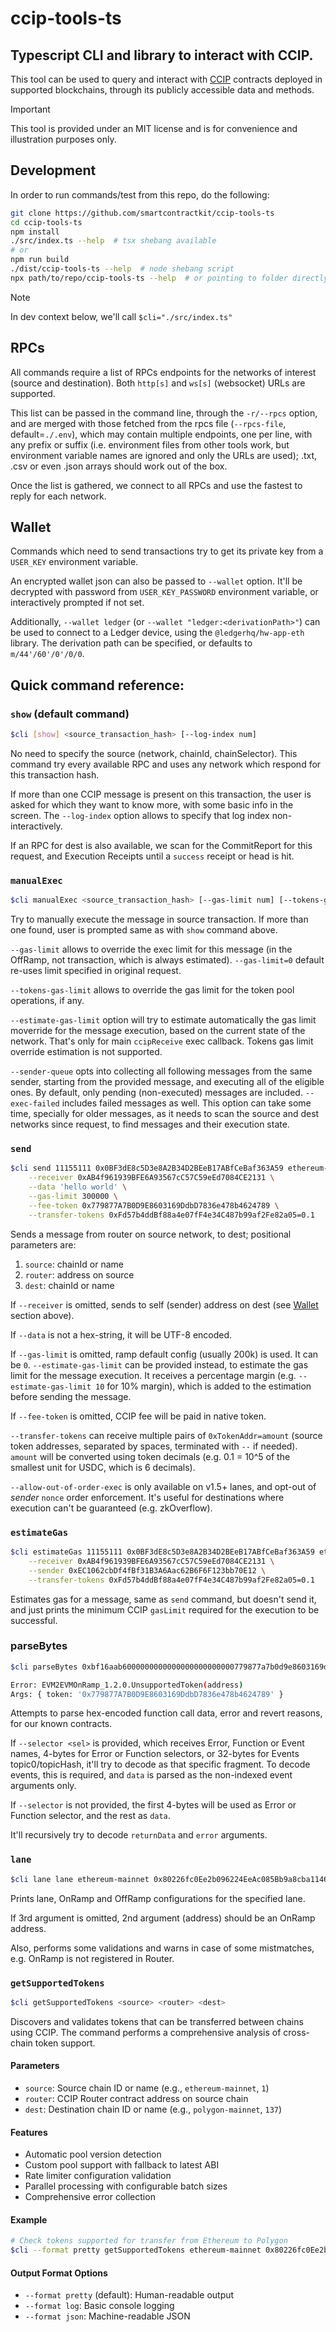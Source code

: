 # ccip-tools-ts

## Typescript CLI and library to interact with CCIP.

This tool can be used to query and interact with [CCIP](https://ccip.chain.link) contracts deployed
in supported blockchains, through its publicly accessible data and methods.

> [!IMPORTANT]
> This tool is provided under an MIT license and is for convenience and illustration purposes only.

## Development

In order to run commands/test from this repo, do the following:

```sh
git clone https://github.com/smartcontractkit/ccip-tools-ts
cd ccip-tools-ts
npm install
./src/index.ts --help  # tsx shebang available
# or
npm run build
./dist/ccip-tools-ts --help  # node shebang script
npx path/to/repo/ccip-tools-ts --help  # or pointing to folder directly
```

> [!NOTE]
> In dev context below, we'll call `$cli="./src/index.ts"`

## RPCs

All commands require a list of RPCs endpoints for the networks of interest (source and destination).
Both `http[s]` and `ws[s]` (websocket) URLs are supported.

This list can be passed in the command line, through the `-r/--rpcs` option, and are merged with
those fetched from the rpcs file (`--rpcs-file`, default=`./.env`), which may contain multiple
endpoints, one per line, with any prefix or suffix (i.e. environment files from other tools work,
but environment variable names are ignored and only the URLs are used); .txt, .csv or even .json
arrays should work out of the box.

Once the list is gathered, we connect to all RPCs and use the fastest to reply for each network.

## Wallet

Commands which need to send transactions try to get its private key from a `USER_KEY` environment
variable.

An encrypted wallet json can also be passed to `--wallet` option. It'll be decrypted with password
from `USER_KEY_PASSWORD` environment variable, or interactively prompted if not set.

Additionally, `--wallet ledger` (or `--wallet "ledger:<derivationPath>"`) can be used to connect to
a Ledger device, using the `@ledgerhq/hw-app-eth` library. The derivation path can be specified, or
defaults to `m/44'/60'/0'/0/0`.

## Quick command reference:

### `show` (default command)

```sh
$cli [show] <source_transaction_hash> [--log-index num]
```

No need to specify the source (network, chainId, chainSelector). This command try every available
RPC and uses any network which respond for this transaction hash.

If more than one CCIP message is present on this transaction, the user is asked for which they want
to know more, with some basic info in the screen. The `--log-index` option allows to specify that
log index non-interactively.

If an RPC for dest is also available, we scan for the CommitReport for this request, and Execution
Receipts until a `success` receipt or head is hit.

### `manualExec`

```sh
$cli manualExec <source_transaction_hash> [--gas-limit num] [--tokens-gas-limit num]
```

Try to manually execute the message in source transaction. If more than one found, user is prompted
same as with `show` command above.

`--gas-limit` allows to override the exec limit for this message (in the OffRamp, not transaction,
which is always estimated). `--gas-limit=0` default re-uses limit specified in original request.

`--tokens-gas-limit` allows to override the gas limit for the token pool operations, if any.

`--estimate-gas-limit` option will try to estimate automatically the gas limit moverride for the
message execution, based on the current state of the network. That's only for main `ccipReceive`
exec callback. Tokens gas limit override estimation is not supported.

`--sender-queue` opts into collecting all following messages from the same sender, starting from
the provided message, and executing all of the eligible ones. By default, only pending
(non-executed) messages are included. `--exec-failed` includes failed messages as well. This option
can take some time, specially for older messages, as it needs to scan the source and dest networks
since request, to find messages and their execution state.

### `send`

```sh
$cli send 11155111 0x0BF3dE8c5D3e8A2B34D2BEeB17ABfCeBaf363A59 ethereum-testnet-sepolia-arbitrum-1 \
    --receiver 0xAB4f961939BFE6A93567cC57C59eEd7084CE2131 \
    --data 'hello world' \
    --gas-limit 300000 \
    --fee-token 0x779877A7B0D9E8603169DdbD7836e478b4624789 \
    --transfer-tokens 0xFd57b4ddBf88a4e07fF4e34C487b99af2Fe82a05=0.1
```

Sends a message from router on source network, to dest; positional parameters are:

1. `source`: chainId or name
2. `router`: address on source
3. `dest`: chainId or name

If `--receiver` is omitted, sends to self (sender) address on dest (see [Wallet](#wallet) section
above).

If `--data` is not a hex-string, it will be UTF-8 encoded.

If `--gas-limit` is omitted, ramp default config (usually 200k) is used. It can be `0`.
`--estimate-gas-limit` can be provided instead, to estimate the gas limit for the message execution.
It receives a percentage margin (e.g. `--estimate-gas-limit 10` for 10% margin), which is added to
the estimation before sending the message.

If `--fee-token` is omitted, CCIP fee will be paid in native token.

`--transfer-tokens` can receive multiple pairs of `0xTokenAddr=amount` (source token addresses,
separated by spaces, terminated with `--` if needed). `amount` will be converted using token
decimals (e.g. 0.1 = 10^5 of the smallest unit for USDC, which is 6 decimals).

`--allow-out-of-order-exec` is only available on v1.5+ lanes, and opt-out of _sender_ `nonce` order
enforcement. It's useful for destinations where execution can't be guaranteed (e.g. zkOverflow).

### `estimateGas`

```sh
$cli estimateGas 11155111 0x0BF3dE8c5D3e8A2B34D2BEeB17ABfCeBaf363A59 ethereum-testnet-sepolia-arbitrum-1 \
    --receiver 0xAB4f961939BFE6A93567cC57C59eEd7084CE2131 \
    --sender 0xEC1062cbDf4fBf31B3A6Aac62B6F6F123bb70E12 \
    --transfer-tokens 0xFd57b4ddBf88a4e07fF4e34C487b99af2Fe82a05=0.1
```

Estimates gas for a message, same as `send` command, but doesn't send it, and just prints the
minimum CCIP `gasLimit` required for the execution to be successful.

### parseBytes

```sh
$cli parseBytes 0xbf16aab6000000000000000000000000779877a7b0d9e8603169ddbd7836e478b4624789

Error: EVM2EVMOnRamp_1.2.0.UnsupportedToken(address)
Args: { token: '0x779877A7B0D9E8603169DdbD7836e478b4624789' }
```

Attempts to parse hex-encoded function call data, error and revert reasons, for our known contracts.

If `--selector <sel>` is provided, which receives Error, Function or Event names, 4-bytes for
Error or Function selectors, or 32-bytes for Events topic0/topicHash, it'll try to decode as that
specific fragment. To decode events, this is required, and `data` is parsed as the non-indexed
event arguments only.

If `--selector` is not provided, the first 4-bytes will be used as Error or Function selector, and
the rest as `data`.

It'll recursively try to decode `returnData` and `error` arguments.

### `lane`

```sh
$cli lane lane ethereum-mainnet 0x80226fc0Ee2b096224EeAc085Bb9a8cba1146f7D avalanche-mainnet
```

Prints lane, OnRamp and OffRamp configurations for the specified lane.

If 3rd argument is omitted, 2nd argument (address) should be an OnRamp address.

Also, performs some validations and warns in case of some mistmatches, e.g. OnRamp is not
registered in Router.

### `getSupportedTokens`

```sh
$cli getSupportedTokens <source> <router> <dest>
```

Discovers and validates tokens that can be transferred between chains using CCIP. The command performs a comprehensive analysis of cross-chain token support.

#### Parameters

- `source`: Source chain ID or name (e.g., `ethereum-mainnet`, `1`)
- `router`: CCIP Router contract address on source chain
- `dest`: Destination chain ID or name (e.g., `polygon-mainnet`, `137`)

#### Features

- Automatic pool version detection
- Custom pool support with fallback to latest ABI
- Rate limiter configuration validation
- Parallel processing with configurable batch sizes
- Comprehensive error collection

#### Example

```sh
# Check tokens supported for transfer from Ethereum to Polygon
$cli --format pretty getSupportedTokens ethereum-mainnet 0x80226fc0Ee2b096224EeAc085Bb9a8cba1146f7D polygon-mainnet
```

#### Output Format Options

- `--format pretty` (default): Human-readable output
- `--format log`: Basic console logging
- `--format json`: Machine-readable JSON
